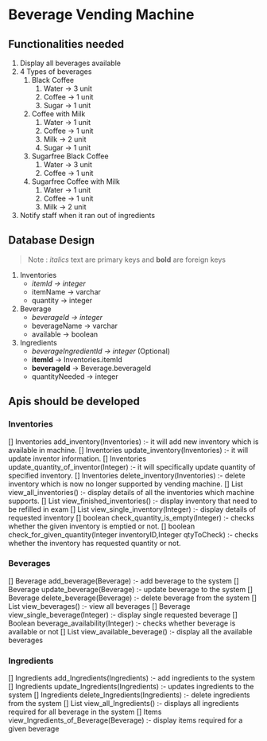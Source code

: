 # Beverage Vending Machine

## Functionalities needed

1. Display all beverages available
2. 4 Types of beverages
	1. Black Coffee
		1. Water -> 3 unit
		2. Coffee -> 1 unit
		3. Sugar -> 1 unit
	2. Coffee with Milk
		1. Water -> 1 unit
		2. Coffee -> 1 unit
		3. Milk -> 2 unit
		4. Sugar -> 1 unit
	3. Sugarfree Black Coffee
		1. Water -> 3 unit
		2. Coffee -> 1 unit
	4. Sugarfree Coffee with Milk
		1. Water -> 1 unit
		2. Coffee -> 1 unit
		3. Milk -> 2 unit
3. Notify staff when it ran out of ingredients 


## Database Design

> Note : _italics_ text are primary keys and __bold__ are foreign keys

1. Inventories
	- _itemId -> integer_
	- itemName -> varchar
	- quantity -> integer
2. Beverage
	- _beverageId -> integer_
	- beverageName -> varchar
	- available -> boolean
3. Ingredients
	- _beverageIngredientId -> integer_ (Optional)
	- __itemId__ -> Inventories.itemId
	- __beverageId__ -> Beverage.beverageId
	- quantityNeeded -> integer
<!-- 4. Orders
	- _orderId -> Integer_
	- __beverageId__ -> Beverage.beverageId
	- orderTime -> DateTime -->


## Apis should be developed

### Inventories

[] Inventories add_inventory(Inventories) :- it will add new inventory which is available in machine.
[] Inventories update_inventory(Inventories) :- it will update inventor information.
[] Inventories update_quantity_of_inventor(Integer) :- it will specifically update quantity of specified inventory.
[] Inventories delete_inventory(Inventories) :- delete inventory which is now no longer supported by vending machine.
[] List<Inventories> view_all_inventories() :- display details of all the inventories which machine supports.
[] List<Inventories> view_finished_inventories() :- display inventory that need to be refilled in exam
[] List<Inventories> view_single_inventory(Integer) :- display details of requested inventory
[] boolean check_quantity_is_empty(Integer) :- checks whether the given inventory is emptied or not.
[] boolean check_for_given_quantity(Integer inventoryID,Integer qtyToCheck) :- checks whether the inventory has requested quantity or not.

### Beverages

[] Beverage add_beverage(Beverage) :- add beverage to the system
[] Beverage update_beverage(Beverage) :- update beverage to the system
[] Beverage delete_beverage(Beverage) :- delete beverage from the system
[] List<Beverage> view_beverages() :- view all beverages
[] Beverage view_single_beverage(Integer) :- display single requested beverage
[] Boolean beverage_availability(Integer) :- checks whether beverage is available or not
[] List<Beverage> view_available_beverage() :- display all the available beverages

### Ingredients

[] Ingredients add_Ingredients(Ingredients) :- add ingredients to the system
[] Ingredients update_Ingredients(Ingredients) :- updates ingredients to the system
[] Ingredients delete_Ingredients(Ingredients) :- delete ingredients from the system
[] List<Ingredients> view_all_Ingredients() :- displays all ingredients required for all beverage in the system
[] Items view_Ingredients_of_Beverage(Beverage) :- display items required for a given beverage